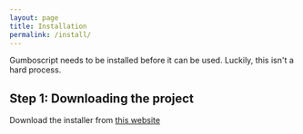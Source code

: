 ```yaml
---
layout: page
title: Installation
permalink: /install/
---
```


Gumboscript needs to be installed before it can be used.
Luckily, this isn't a hard process.

## Step 1: Downloading the project

Download the installer from [this website](https://mee42.github.io/GumboScript/files/install.bat)